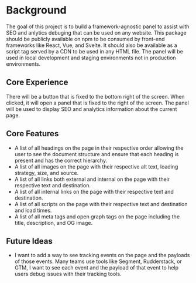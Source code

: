 # Background

The goal of this project is to build a framework-agnostic panel to assist with SEO and anlytics debuging that can be used on any website. This package should be publicly available on npm to be consumed by front-end frameworks like React, Vue, and Svelte. It should also be available as a script tag served by a CDN to be used in any HTML file. The panel will be used in local development and staging environments not in production environments.

## Core Experience

There will be a button that is fixed to the bottom right of the screen. When clicked, it will open a panel that is fixed to the right of the screen. The panel will be used to display SEO and analytics information about the current page.

## Core Features

- A list of all headings on the page in their respective order allowing the user to see the document structure and ensure that each heading is present and has the correct hierarchy.
- A list of all images on the page with their respective alt text, loading strategy, size, and source.
- A list of all links both external and internal on the page with their respective text and destination.
- A list of all internal links on the page with their respective text and destination.
- A list of all scripts on the page with their respective text and destination and load times.
- A list of all meta tags and open graph tags on the page including the title, description, and OG image.

## Future Ideas

- I want to add a way to see tracking events on the page and the payloads of those events. Many teams use tools like Segment, Rudderstack, or GTM, I want to see each event and the payload of that event to help users debug issues with their tracking tools.
